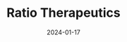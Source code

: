 ---  
layout: startup_page  
title: "Ratio Therapeutics"  
id: "ratiotx.com"  
permalink: "/ratiotherapeuticsratiotx.com01172024/"  
website: "https://www.ratiotx.com/"  
funding_round: "Series B"  
funding_amount: "$50M"  
investors: "Schusterman, Duquesne, PagsGroup, Bristol Myers Squibb, Center for Technology Licensing at Cornell University"  
about: "Ratio Therapeutics is a pharmaceutical company developing best-in-class radiopharmaceuticals for cancer treatment and monitoring. They utilize proprietary technologies, Trillium and Macropa, to create novel radiopharmaceuticals targeting high unmet needs in solid tumors. This approach addresses challenges in delivery, safety, and efficacy of traditional radiopharmaceuticals."  
markets: "Pharmaceuticals, Oncology, Radiopharmaceuticals, Biotechnology, Life Science, Medical"  
hq: "Boston, Massachusetts, United States"  
founded_year: "2021"  
linkedin: "https://www.linkedin.com/company/ratio-therapeutics"  
twitter: "https://twitter.com/Ratio_Tx"  
instagram: ""  
facebook: ""  
crunchbase: "https://www.crunchbase.com/organization/ratio-therapeutics"  
pitchbook: "https://pitchbook.com/profiles/company/498227-86"  

date_display: "17-Jan-2024"  
date: "2024-01-17"

# SEO Optimization  
meta_title: "Ratio Therapeutics - Series B Funding ($50M)"  
meta_description: "Ratio Therapeutics, Ratio Therapeutics is a pharmaceutical company developing best-in-class radiopharmaceuticals for cancer treatment and monitoring. They utilize proprie..."  
meta_keywords: "Ratio Therapeutics, Pharmaceuticals, Oncology, Radiopharmaceuticals, Biotechnology, Life Science, Medical, Series B funding"  
canonical_url: "https://startup.projectstartups.com/ratiotherapeuticsratiotx.com01172024/"  
---